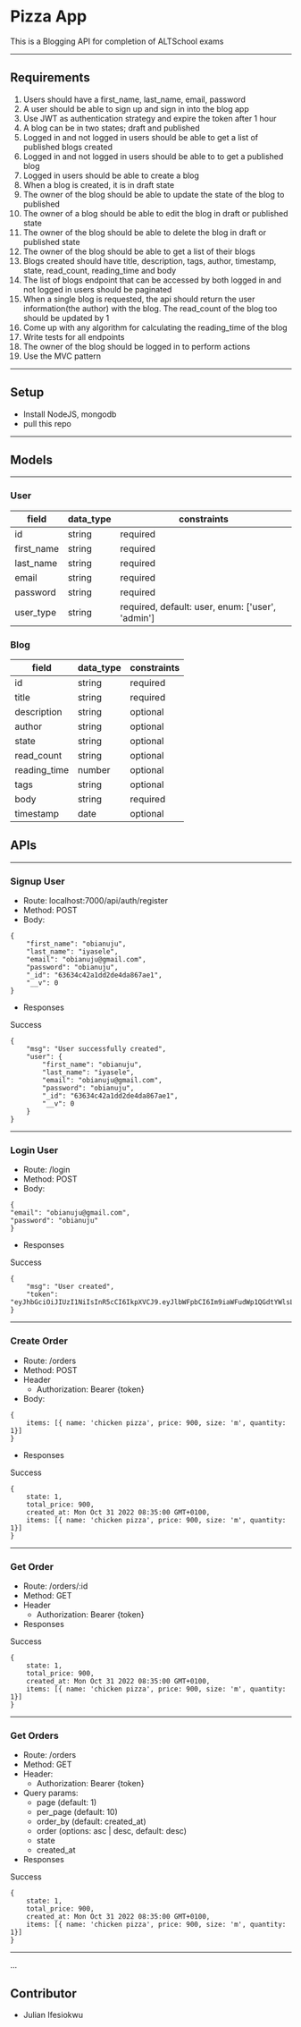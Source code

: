 # Pizza App
This is a Blogging API for completion of ALTSchool exams

---

## Requirements
1. Users should have a first_name, last_name, email, password 
2. A user should be able to sign up and sign in into the blog app
3. Use JWT as authentication strategy and expire the token after 1 hour
4. A blog can be in two states; draft and published
5. Logged in and not logged in users should be able to get a list of published blogs created
6. Logged in and not logged in users should be able to to get a published blog
7. Logged in users should be able to create a blog
8. When a blog is created, it is in draft state
9. The owner of the blog should be able to update the state of the blog to published
10. The owner of a blog should be able to edit the blog in draft or published state
11. The owner of the blog should be able to delete the blog in draft or published state
12. The owner of the blog should be able to get a list of their blogs
13. Blogs created should have title, description, tags, author, timestamp, state, read_count, reading_time and body
14. The list of blogs endpoint that can be accessed by both logged in and not logged in users should be paginated
15. When a single blog is requested, the api should return the user information(the author) with the blog. The read_count of the blog too should be updated by 1
16. Come up with any algorithm for calculating the reading_time of the blog
17. Write tests for all endpoints
18. The owner of the blog should be logged in to perform actions
19. Use the MVC pattern

---
## Setup
- Install NodeJS, mongodb
- pull this repo

---

## Models
---

### User
| field      | data_type | constraints                                      |
| ---------- | --------- | ------------------------------------------------ |
| id         | string    | required                                         |
| first_name | string    | required                                         |
| last_name  | string    | required                                         |
| email      | string    | required                                         |
| password   | string    | required                                         |
| user_type  | string    | required, default: user, enum: ['user', 'admin'] |


### Blog
| field        | data_type | constraints |
| ------------ | --------- | ----------- |
| id           | string    | required    |
| title        | string    | required    |
| description  | string    | optional    |
| author       | string    | optional    |
| state        | string    | optional    |
| read_count   | string    | optional    |
| reading_time | number    | optional    |
| tags         | string    | optional    |
| body         | string    | required    |
| timestamp    | date      | optional    |



## APIs
---

### Signup User

- Route: localhost:7000/api/auth/register
- Method: POST
- Body: 
```
{
    "first_name": "obianuju",
    "last_name": "iyasele",
    "email": "obianuju@gmail.com",
    "password": "obianuju",
    "_id": "63634c42a1dd2de4da867ae1",
    "__v": 0
}
```

- Responses

Success
```
{
    "msg": "User successfully created",
    "user": {
        "first_name": "obianuju",
        "last_name": "iyasele",
        "email": "obianuju@gmail.com",
        "password": "obianuju",
        "_id": "63634c42a1dd2de4da867ae1",
        "__v": 0
    }
}
```
---
### Login User

- Route: /login
- Method: POST
- Body: 
```
{ 
"email": "obianuju@gmail.com",
"password": "obianuju"
}
```

- Responses

Success
```
{
    "msg": "User created",
    "token": "eyJhbGciOiJIUzI1NiIsInR5cCI6IkpXVCJ9.eyJlbWFpbCI6Im9iaWFudWp1QGdtYWlsLmNvbSIsImlhdCI6MTY2NzQ1MjE0NSwiZXhwIjoxNjY3NDU1NzQ1fQ.H39NIUx_eTU3kvNUj02KrgvW7uhomgVVsfgjjGGfumM"
}
```

---
### Create Order

- Route: /orders
- Method: POST
- Header
    - Authorization: Bearer {token}
- Body: 
```
{
    items: [{ name: 'chicken pizza', price: 900, size: 'm', quantity: 1}]
}
```

- Responses

Success
```
{
    state: 1,
    total_price: 900,
    created_at: Mon Oct 31 2022 08:35:00 GMT+0100,
    items: [{ name: 'chicken pizza', price: 900, size: 'm', quantity: 1}]
}
```
---
### Get Order

- Route: /orders/:id
- Method: GET
- Header
    - Authorization: Bearer {token}
- Responses

Success
```
{
    state: 1,
    total_price: 900,
    created_at: Mon Oct 31 2022 08:35:00 GMT+0100,
    items: [{ name: 'chicken pizza', price: 900, size: 'm', quantity: 1}]
}
```
---

### Get Orders

- Route: /orders
- Method: GET
- Header:
    - Authorization: Bearer {token}
- Query params: 
    - page (default: 1)
    - per_page (default: 10)
    - order_by (default: created_at)
    - order (options: asc | desc, default: desc)
    - state
    - created_at
- Responses

Success
```
{
    state: 1,
    total_price: 900,
    created_at: Mon Oct 31 2022 08:35:00 GMT+0100,
    items: [{ name: 'chicken pizza', price: 900, size: 'm', quantity: 1}]
}
```
---

...

## Contributor
- Julian Ifesiokwu